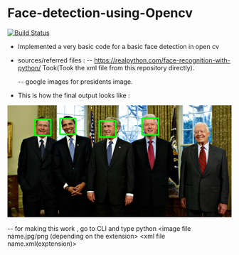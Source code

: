 # Face-detection-using-Opencv
[![Build Status](https://travis-ci.org/nileshpatra/Face-detection-using-Opencv.svg?branch=master)](https://travis-ci.org/nileshpatra/Face-detection-using-Opencv)

- Implemented a very basic code for a basic face detection in open cv
- sources/referred files :
  -- https://realpython.com/face-recognition-with-python/
  Took(Took the xml file from this repository directly).
  
  -- google images  for presidents image.
  
 - This is how the final output looks like :
  <img src = "https://github.com/nileshpatra/Face-detection-using-Opencv/blob/master/faces%20detected%20!.png">
  
  -- for making this work , go to CLI and type python <python code file name> <image file name.jpg/png (depending on the extension> 
    <xml file name.xml(exptension)> 
  
  
